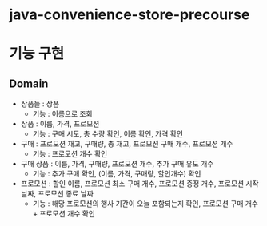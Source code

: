 # java-convenience-store-precourse

# 기능 구현

## Domain
- 상품들 : 상품
  - 기능 : 이름으로 조회
- 상품 : 이름, 가격, 프로모션
  - 기능 : 구매 시도, 총 수량 확인, 이름 확인, 가격 확인
- 구매 : 프로모션 재고, 구매량, 총 재고, 프로모션 구매 개수, 프로모션 개수
  - 기능 : 프로모션 개수 확인
- 구매 상품 : 이름, 가격, 구매량, 프로모션 개수, 추가 구매 유도 개수 
  - 기능 : 추가 구매 확인, (이름, 가격, 구매량, 할인개수) 확인
- 프로모션 : 할인 이름, 프로모션 최소 구매 개수, 프로모션 증정 개수, 프로모션 시작 날짜, 프로모션 종료 날짜
  - 기능 : 해당 프로모션의 행사 기간이 오늘 포함되는지 확인, 프로모션 구매 개수 + 프로모션 개수 확인 
